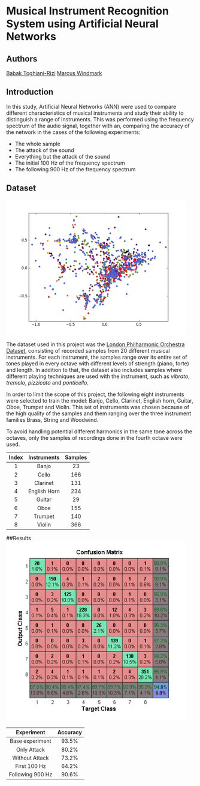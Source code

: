 # Musical Instrument Recognition System using Artificial Neural Networks


## Authors
[Babak Toghiani-Rizi](https://github.com/babaktr)
[Marcus Windmark](https://github.com/windmark)



## Introduction
In this study, Artificial Neural Networks (ANN) were used to compare different characteristics of musical instruments and study their ability to distinguish a range of instruments. This was performed using the frequency spectrum of the audio signal, together with an, comparing the accuracy of the network in the cases of the following experiments:
* The whole sample
* The attack of the sound
* Everything but the attack of the sound
* The initial 100 Hz of the frequency spectrum
* The following 900 Hz of the frequency spectrum

## Dataset
<img src="/plots/pca.png" width="480px">

The dataset used in this project was the [London Philharmonic Orchestra Dataset](http://www.philharmonia.co.uk/explore/make_music), consisting of recorded samples from 20 different musical instruments. For each instrument, the samples range over its entire set of tones played in every octave with different levels of strength (piano, forte) and length. In addition to that, the dataset also includes samples where different playing techniques are used with the instrument, such as _vibrato_, _tremolo_, _pizzicato_ and _ponticello_.

In order to limit the scope of this project, the following eight instruments were selected to train the model: Banjo, Cello, Clarinet, English horn, Guitar, Oboe, Trumpet and Violin. This set of instruments was chosen because of the high quality of the samples and them ranging over the three instrument families Brass, String and Woodwind. 

To avoid handling potential different harmonics in the same tone across the octaves, only the samples of recordings done in the fourth octave were used.

| Index 	| Instruments 	| Samples |
| :---:	| :----------: 	| :-----:	|
| 1			| Banjo			| 23 		|
| 2  		| Cello 			| 166 		|
| 3			| Clarinet		| 131		|
| 4 		| English Horn	| 234 		|
| 5			| Guitar			| 29		|
| 6			| Oboe				| 155		|
| 7			| Trumpet			| 140		|
| 8			| Violin			| 366		|

##Results
<img src="plots/confusion-matrix_base-experiment.png" width="480px">

| Experiment			| Accuracy 		|
| :------------:		| :-----------: 	|
| Base experiment	| 93.5%			|
| Only Attack			| 80.2%			|
| Without Attack		| 73.2%			|
| First 100 Hz		| 64.2%			|
| Following 900 Hz	| 90.6%			|
